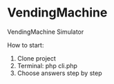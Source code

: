 # VendingMachine
VendingMachine Simulator


How to start:
1. Clone project
2. Terminal: php cli.php
3. Choose answers step by step
